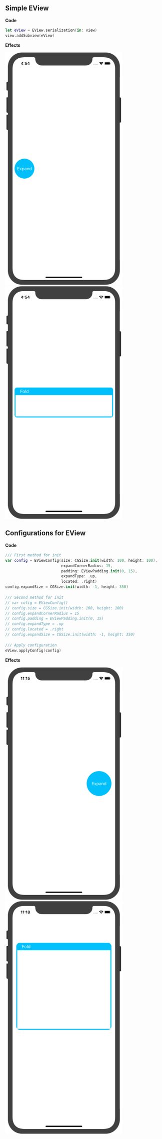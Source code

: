 ## Simple EView

**Code**

```swift
let eView = EView.serialization(in: view)
view.addSubview(eView)
```

**Effects**

<div display="block">
<img src="./ExpanderExample/Effects/only-original.png" width="375"/>
<img src="./ExpanderExample/Effects/only-expanded.png"/ width="375">
</div>

## Configurations for EView

**Code**

```swift
/// First method for init
var config = EViewConfig(size: CGSize.init(width: 100, height: 100),
                         expandCornerRadius: 15,
                         padding: EViewPadding.init(0, 15),
                         expandType: .up,
                         located: .right)
config.expandSize = CGSize.init(width: -1, height: 350)
                         
/// Second method for init
// var cofig = EViewConfig()
// config.size = CGSize.init(width: 100, height: 100)
// config.expandCornerRadius = 15
// config.padding = EViewPadding.init(0, 15)
// config.expandType = .up
// config.located = .right
// config.expandSize = CGSize.init(width: -1, height: 350)

/// Apply configuration
eView.applyConfig(config)
```

**Effects**

<div display="block">
<img src="./ExpanderExample/Effects/config-original.png" width="375"/>
<img src="./ExpanderExample/Effects/config-expanded.png" width="375"/>
</div>